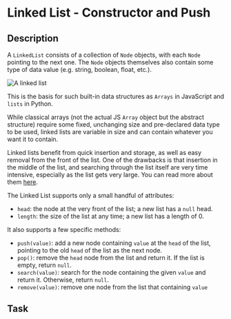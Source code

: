 # Linked List - Constructor and Push

## Description

A `LinkedList` consists of a collection of `Node` objects, with each `Node` pointing to the next one.
The `Node` objects themselves also contain some type of data value (e.g. string, boolean, float, etc.).

![A linked list](https://upload.wikimedia.org/wikipedia/commons/thumb/6/6d/Singly-linked-list.svg/408px-Singly-linked-list.svg.png)

This is the basis for such built-in data structures as `Arrays` in JavaScript and `lists` in Python.

While classical arrays (not the actual JS `Array` object but the abstract structure) require some fixed, unchanging size and pre-declared data type to be used, linked lists are variable in size and can contain whatever you want it to contain.

Linked lists benefit from quick insertion and storage, as well as easy removal from the front of the list.
One of the drawbacks is that insertion in the middle of the list, and searching through the list itself are very time intensive, especially as the list gets very large.
You can read more about them [here](https://en.wikipedia.org/wiki/Linked_list#Linearly_linked_lists).

The Linked List supports only a small handful of attributes:

- `head`: the node at the very front of the list; a new list has a `null` head.
- `length`: the size of the list at any time; a new list has a length of 0.

It also supports a few specific methods:

- `push(value)`: add a new node containing `value` at the `head` of the list, pointing to the old `head` of the list as the next node.
- `pop()`: remove the `head` node from the list and return it. If the list is empty, return `null`.
- `search(value)`: search for the node containing the given `value` and return it. Otherwise, return `null`.
- `remove(value)`: remove one node from the list that containing `value`

## Task
